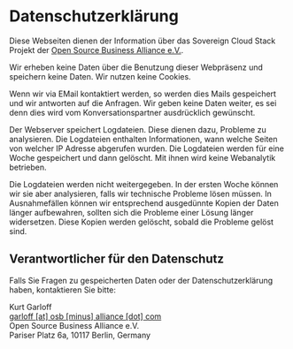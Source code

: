 # Datenschutzerklärung

Diese Webseiten dienen der Information über das Sovereign Cloud Stack
Projekt der [Open Source Business Alliance e.V.](https://osb-alliance.de/).

Wir erheben keine Daten über die Benutzung dieser Webpräsenz und speichern
keine Daten. Wir nutzen keine Cookies.

Wenn wir via EMail kontaktiert werden, so werden dies Mails gespeichert und
wir antworten auf die Anfragen. Wir geben keine Daten weiter, es sei denn
dies wird vom Konversationspartner ausdrücklich gewünscht.

Der Webserver speichert Logdateien. Diese dienen dazu, Probleme zu analysieren.
Die Logdateien enthalten Informationen, wann welche Seiten von welcher IP
Adresse abgerufen wurden. Die Logdateien werden für eine Woche gespeichert
und dann gelöscht. Mit ihnen wird keine Webanalytik betrieben.

Die Logdateien werden nicht weitergegeben. In der ersten Woche können wir
sie aber analysieren, falls wir technische Probleme lösen müssen. In
Ausnahmefällen können wir entsprechend ausgedünnte Kopien der Daten länger
aufbewahren, sollten sich die Probleme einer Lösung länger widersetzen.
Diese Kopien werden gelöscht, sobald die Probleme gelöst sind.

## Verantwortlicher für den Datenschutz

Falls Sie Fragen zu gespeicherten Daten oder der Datenschutzerklärung haben,
kontaktieren Sie bitte:

Kurt Garloff<br/>
[garloff [at] osb [minus] alliance [dot] com](mailto:garloff@osb-alliance.com)<br/>
Open Source Business Alliance e.V.<br/>
Pariser Platz 6a, 10117 Berlin, Germany

